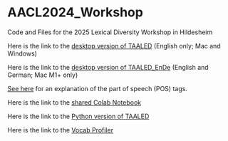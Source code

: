 # AACL2024_Workshop

Code and Files for the 2025 Lexical Diversity Workshop in Hildesheim

Here is the link to the <a href="https://www.linguisticanalysistools.org/taaled.html" target="_blank">desktop version of TAALED</a> (English only; Mac and Windows)

Here is the link to the <a href="https://drive.google.com/file/d/1UfmldZ_vE3bpsmxR6RXMNEOytw_OI-lH/view?usp=sharing" target="_blank">desktop version of TAALED_EnDe</a> (English and German; Mac M1+ only)

<a href="https://universaldependencies.org/u/pos/" target="_blank">See here</a> for an explanation of the part of speech (POS) tags.

Here is the link to the <a href="https://colab.research.google.com/drive/1Oj4WhQ7WqQOe5puU4MbiqghxLhD_s7f-?usp=sharing" target="_blank">shared Colab Notebook</a>


Here is the link to the <a href="https://lcr-ads-lab.github.io/TAALED/" target="_blank">Python version of TAALED</a>

Here is the link to the <a href="https://www.lextutor.ca/vp/comp/" target="_blank">Vocab Profiler</a>

